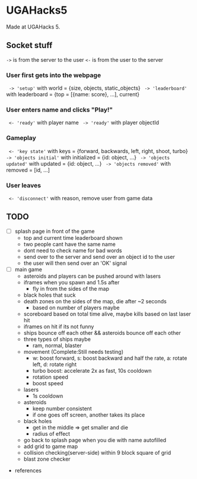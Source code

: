 # UGAHacks5
Made at UGAHacks 5.


## Socket stuff
` -> ` is from the server to the user
` <- ` is from the user to the server

### User first gets into the webpage
` -> 'setup'` with world = {size, objects, static_objects}
` -> 'leaderboard'` with leaderboard = {top = [{name: score}, ...], current}

### User enters name and clicks "Play!"
` <- 'ready'` with player name
` -> 'ready'` with player objectId

### Gameplay
` <- 'key state'` with keys = {forward, backwards, left, right, shoot, turbo}
` -> 'objects initial'` with initialized = {id: object, ...}
` -> 'objects updated'` with updated = {id: object, ...}
` -> 'objects removed'` with removed = [id, ...]

### User leaves
` <- 'disconnect'` with reason, remove user from game data

## TODO
- [ ] splash page in front of the game
    - top and current time leaderboard shown
    - two people cant have the same name
    - dont need to check name for bad words
    - send over to the server and send over an object id to the user
    - the user will then send over an 'OK' signal
- [ ] main game
    - asteroids and players can be pushed around with lasers
    - iframes when you spawn and 1.5s after
        - fly in from the sides of the map
    - black holes that suck
    - death zones on the sides of the map, die after ~2 seconds
        - based on number of players maybe
    - scoreboard based on total time alive, maybe kills based on last laser hit
    - iframes on hit if its not funny
    - ships bounce off each other && asteroids bounce off each other
    - three types of ships maybe
        - ram, normal, blaster
    - movement (Complete:Still needs testing)
        - w: boost forward, s: boost backward and half the rate, a: rotate left, d: rotate right
        - turbo boost: accelerate 2x as fast, 10s cooldown
        - rotation speed
        - boost speed
    - lasers
        - 1s cooldown
    - asteroids
        - keep number consistent
        - if one goes off screen, another takes its place
    - black holes
        - get in the middle => get smaller and die
        - radius of effect
    - go back to splash page when you die with name autofilled
    - add grid to game map
    - collision checking(server-side) within 9 block square of grid
    - blast zone checker
- references